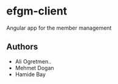 # efgm-client
Angular app for the member management

## Authors
- Ali Ogretmen..
- Mehmet Dogan
- Hamide Bay